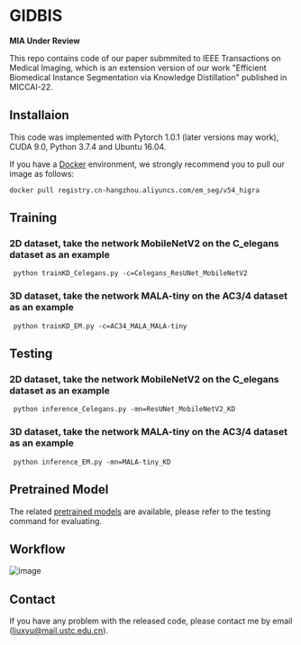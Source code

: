 # GIDBIS
**MIA Under Review**

This repo contains code of our paper submmited to IEEE Transactions on Medical Imaging, which is an extension version of our work "Efficient Biomedical Instance Segmentation via Knowledge Distillation" published in MICCAI-22.


## Installaion
This code was implemented with Pytorch 1.0.1 (later versions may work), CUDA 9.0, Python 3.7.4 and Ubuntu 16.04. 

If you have a [Docker](https://www.docker.com/) environment, we strongly recommend you to pull our image as follows:

```shell
docker pull registry.cn-hangzhou.aliyuncs.com/em_seg/v54_higra
```

## Training
###  2D dataset, take the network MobileNetV2 on the C_elegans dataset as an example

```shell
 python trainKD_Celegans.py -c=Celegans_ResUNet_MobileNetV2
```

###  3D dataset, take the network MALA-tiny on the AC3/4 dataset as an example

```shell
 python trainKD_EM.py -c=AC34_MALA_MALA-tiny
```


## Testing


###  2D dataset, take the network MobileNetV2 on the C_elegans dataset as an example

```shell
 python inference_Celegans.py -mn=ResUNet_MobileNetV2_KD
```

###  3D dataset, take the network MALA-tiny on the AC3/4 dataset as an example

```shell
 python inference_EM.py -mn=MALA-tiny_KD
```

## Pretrained Model
The related [pretrained models](https://drive.google.com/drive/folders/1AvPbzRxQJABvvyraoFrElxFtcXlHZJS0) are available, please refer to the testing command for evaluating.

## Workflow
![image](https://user-images.githubusercontent.com/54794058/233539448-3b417dba-2951-4668-bf33-f55a789733e8.png)





## Contact
If you have any problem with the released code, please contact me by email (liuxyu@mail.ustc.edu.cn).
